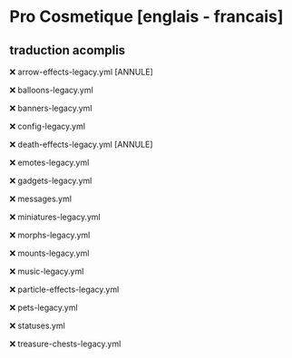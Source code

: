 # Pro Cosmetique [englais - francais] 

## traduction acomplis

❌ arrow-effects-legacy.yml  [ANNULE]

❌ balloons-legacy.yml

❌ banners-legacy.yml

❌ config-legacy.yml

❌ death-effects-legacy.yml  [ANNULE] 

❌ emotes-legacy.yml

❌ gadgets-legacy.yml

❌ messages.yml

❌ miniatures-legacy.yml

❌ morphs-legacy.yml

❌ mounts-legacy.yml

❌ music-legacy.yml

❌ particle-effects-legacy.yml

❌ pets-legacy.yml

❌ statuses.yml

❌ treasure-chests-legacy.yml
